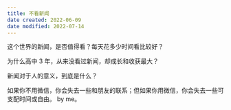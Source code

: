 ```yaml
---
title: 不看新闻
date created: 2022-06-09
date modified: 2022-07-14
---
```


这个世界的新闻，是否值得看？每天花多少时间看比较好？

为什么高中 3 年，从来没看过新闻，却成长和收获最大？

新闻对于人的意义，到底是什么？

如果你不用微信，你会失去一些和朋友的联系；但如果你用微信，你会失去一些可支配时间或自由。 by me。
